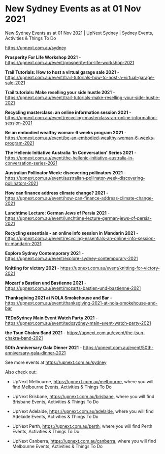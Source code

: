 # New Sydney Events as at 01 Nov 2021
New Sydney Events as at 01 Nov 2021 | UpNext Sydney | Sydney Events, Activities &amp; Things To Do

https://upnext.com.au/sydney


**Prosperity For Life Workshop 2021** - https://upnext.com.au/event/prosperity-for-life-workshop-2021

**Trail Tutorials: How to host a virtual garage sale 2021** - https://upnext.com.au/event/trail-tutorials-how-to-host-a-virtual-garage-sale-2021

**Trail tutorials: Make reselling your side hustle 2021** - https://upnext.com.au/event/trail-tutorials-make-reselling-your-side-hustle-2021

**Recycling masterclass: an online information session 2021** - https://upnext.com.au/event/recycling-masterclass-an-online-information-session-2021

**Be an embodied wealthy woman: 6 weeks program 2021** - https://upnext.com.au/event/be-an-embodied-wealthy-woman-6-weeks-program-2021

**The Hellenic Initiative Australia 'In Conversation' Series 2021** - https://upnext.com.au/event/the-hellenic-initiative-australia-in-conversation-series-2021

**Australian Pollinator Week: discovering pollinators 2021** - https://upnext.com.au/event/australian-pollinator-week-discovering-pollinators-2021

**How can finance address climate change? 2021** - https://upnext.com.au/event/how-can-finance-address-climate-change-2021

**Lunchtime Lecture: German Jews of Persia 2021** - https://upnext.com.au/event/lunchtime-lecture-german-jews-of-persia-2021

**Recycling essentials - an online info session in Mandarin 2021** - https://upnext.com.au/event/recycling-essentials-an-online-info-session-in-mandarin-2021

**Explore Sydney Contemporary 2021** - https://upnext.com.au/event/explore-sydney-contemporary-2021

**Knitting for victory 2021** - https://upnext.com.au/event/knitting-for-victory-2021

**Mozart's Bastien und Bastienne 2021** - https://upnext.com.au/event/mozarts-bastien-und-bastienne-2021

**Thanksgiving 2021 at NOLA Smokehouse and Bar** - https://upnext.com.au/event/thanksgiving-2021-at-nola-smokehouse-and-bar

**TEDxSydney Main Event Watch Party 2021** - https://upnext.com.au/event/tedxsydney-main-event-watch-party-2021

**the Tsun Chakra Band 2021** - https://upnext.com.au/event/the-tsun-chakra-band-2021

**50th Anniversary Gala Dinner 2021** - https://upnext.com.au/event/50th-anniversary-gala-dinner-2021



See more events at https://upnext.com.au/sydney


Also check out:

* UpNext Melbourne, https://upnext.com.au/melbourne, where you will find Melbourne Events, Activities & Things To Do

* UpNext Brisbane, https://upnext.com.au/brisbane, where you will find Brisbane Events, Activities & Things To Do

* UpNext Adelaide, https://upnext.com.au/adelaide, where you will find Adelaide Events, Activities & Things To Do

* UpNext Perth, https://upnext.com.au/perth, where you will find Perth Events, Activities & Things To Do

* UpNext Canberra, https://upnext.com.au/canberra, where you will find Melbourne Events, Activities & Things To Do